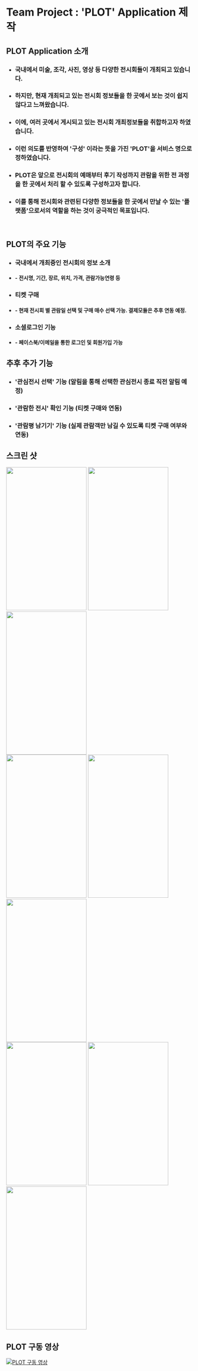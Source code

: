 # Team Project : 'PLOT' Application 제작

## PLOT Application 소개
 - ### 국내에서 미술, 조각, 사진, 영상 등 다양한 전시회들이 개최되고 있습니다.
 - ### 하지만, 현재 개최되고 있는 전시회 정보들을 한 곳에서 보는 것이 쉽지 않다고 느껴왔습니다.
 - ### 이에, 여러 곳에서 게시되고 있는 전시회 개최정보들을 취합하고자 하였습니다.
 - ### 이런 의도를 반영하여 '구성' 이라는 뜻을 가진 'PLOT'을 서비스 명으로 정하였습니다.
 
 - ### PLOT은 앞으로 전시회의 예매부터 후기 작성까지 관람을 위한 전 과정을 한 곳에서 처리 할 수 있도록 구성하고자 합니다.
 - ### 이를 통해 전시회와 관련된 다양한 정보들을 한 곳에서 만날 수 있는 '플랫폼'으로서의 역할을 하는 것이 궁극적인 목표입니다.

<br> 

## PLOT의 주요 기능
 - ### 국내에서 개최중인 전시회의 정보 소개
 - #### - 전시명, 기간, 장르, 위치, 가격, 관람가능연령 등
 
 - ### 티켓 구매
 - #### - 현재 전시회 별 관람일 선택 및 구매 매수 선택 가능. 결제모듈은 추후 연동 예정. 

 - ### 소셜로그인 기능
 - #### - 페이스북/이메일을 통한 로그인 및 회원가입 가능

## 추후 추가 기능

 - ### '관심전시 선택' 기능 (알림을 통해 선택한 관심전시 종료 직전 알림 예정)
 - ### '관람한 전시' 확인 기능 (티켓 구매와 연동)
 - ### '관람평 남기기' 기능 (실제 관람객만 남길 수 있도록 티켓 구매 여부와 연동)
      
## 스크린 샷

  <img src="https://github.com/pleasantlife/rePlot/blob/master/PLOT_login.png" width='216px' height='384px'/>
  <img src="https://github.com/pleasantlife/rePlot/blob/master/PLOT_mainpage.png" width='216px' height='384px'/>
  <img src="https://github.com/pleasantlife/rePlot/blob/master/PLOT_listpage.png" width='216px' height='384px'/>
  
  <br>

  <img src="https://github.com/pleasantlife/rePlot/blob/master/PLOT_detail.png" width='216px' height='384px' />
  <img src="https://github.com/pleasantlife/rePlot/blob/master/PLOT_information.png" width='216px' height='384px' />
  <img src="https://github.com/pleasantlife/rePlot/blob/master/PLOT_share.png" width='216px' height='384px' />

  <br>

  <img src="https://github.com/pleasantlife/rePlot/blob/master/PLOT_comment.png" width='216px' height='384px'/>
  <img src="https://github.com/pleasantlife/rePlot/blob/master/PLOT_map.png" width='216px' height='384px'/>
  <img src="https://github.com/pleasantlife/rePlot/blob/master/PLOT_profile.png" width='216px' height='384px'/>

## PLOT 구동 영상

  [![PLOT 구동 영상](https://github.com/pleasantlife/rePlot/blob/master/PLOT_mainpage.png)](https://www.youtube.com/watch?v=ERtfedOJ-H8)
  
 
  

